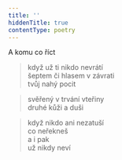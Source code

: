 ```yaml
---
title: ''
hiddenTitle: true
contentType: poetry
---
```


>   

>   

A komu co říct

> když už ti nikdo nevrátí  
> šeptem či hlasem v závrati  
> tvůj nahý pocit

> svěřený v trvání vteřiny  
> druhé kůži a duši

> když nikdo ani nezatuší  
> co neřekneš  
> a i pak  
> už nikdy neví

